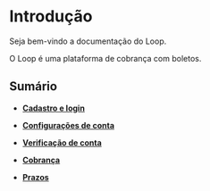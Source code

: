 # Introdução

Seja bem-vindo a documentação do Loop. 

O Loop é uma plataforma de cobrança com boletos.

## Sumário

* [**Cadastro e login**](cadastro.md)

* [**Configurações de conta**](configuracoes-conta.md)

* [**Verificação de conta**](verificacao-de-conta.md)

* [**Cobrança**](cobranca.md)

* [**Prazos**](prazos.md)
